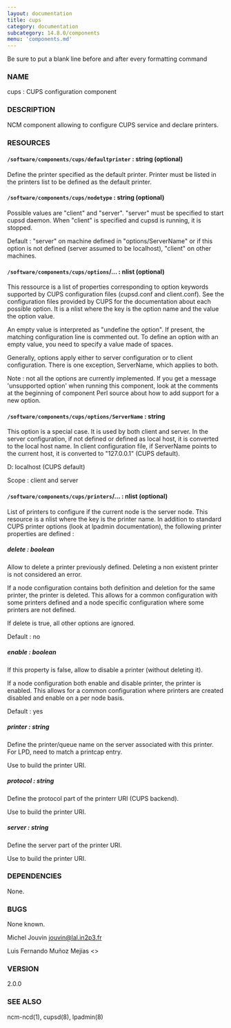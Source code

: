 ```yaml
---
layout: documentation
title: cups
category: documentation
subcategory: 14.8.0/components
menu: 'components.md'
---
```

Be sure to put a blank line before and after every formatting command

### NAME

cups : CUPS configuration component

### DESCRIPTION

NCM component allowing to configure CUPS service and declare printers.

### RESOURCES

#### `/software/components/cups/defaultprinter` : string (optional)

Define the printer specified as the default printer. Printer must be listed in the printers list to be defined as
the default printer.

#### `/software/components/cups/nodetype` : string (optional)

Possible values are "client" and "server". "server" must be specified to start cupsd daemon.
When "client" is specified and cupsd is running, it is stopped.

Default : "server" on machine defined in "options/ServerName" or if this option is not defined (server assumed
to be localhost), "client" on other machines.

#### `/software/components/cups/options`/... : nlist (optional)

This ressource is a list of properties corresponding to option keywords supported by CUPS configuration
files (cupsd.conf and client.conf). See the configuration files provided by CUPS for the documentation about
each possible option. It is a nlist where the key is the option name and the value the option value.

An empty value is interpreted as "undefine the option". If present, the matching configuration line is
commented out. To define an option with an empty value, you need to specify a value made of spaces.

Generally, options apply either to server configuration or to client configuration. There is
one exception, ServerName, which applies to both.

Note : not all the options are currently implemented. If you get a message 'unsupported option' when
running this component, look at the comments at the beginning of component Perl source about how to add
support for a new option.

#### `/software/components/cups/options/ServerName` : string

This option is a special case. It is used by both client and server. In the server configuration, if not defined
or defined as local host, it is converted to the local host name. In client configuration file, if ServerName
points to the current host, it is converted to "127.0.0.1" (CUPS default).

D: localhost (CUPS default)

Scope : client and server

#### `/software/components/cups/printers`/... : nlist (optional)

List of printers to configure if the current node is the server node. This resource is a nlist where the key is
the printer name. In addition to standard CUPS printer options (look at lpadmin
documentation), the following printer properties are defined :

##### delete : boolean

Allow to delete a printer previously defined. Deleting a non existent printer is not considered an error.

If a node configuration contains both definition and deletion for the same printer, the printer is deleted.
This allows for a common configuration with some printers defined and a node specific configuration where
some printers are not defined.

If delete is true, all other options are ignored.

Default : no

##### enable : boolean

If this property is false, allow to disable a printer (without deleting it).

If a node configuration both enable and disable printer, the printer is enabled. This allows for a common
configuration where printers are created disabled and enable on a per node basis.

Default : yes

##### printer : string

Define the printer/queue name on the server associated with this printer. For LPD, need to match a printcap entry.

Use to build the printer URI.

##### protocol : string

Define the protocol part of the printerr URI (CUPS backend).

Use to build the printer URI.

##### server : string

Define the server part of the printer URI.

Use to build the printer URI.

### DEPENDENCIES

None.

### BUGS

None known.

Michel Jouvin <jouvin@lal.in2p3.fr>

Luis Fernando Muñoz Mejías <>

### VERSION

2.0.0

### SEE ALSO

ncm-ncd(1), cupsd(8), lpadmin(8)
